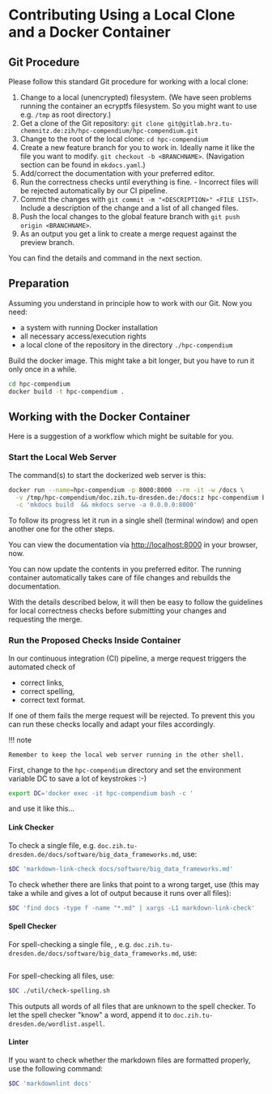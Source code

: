 # Contributing Using a Local Clone and a Docker Container

## Git Procedure

Please follow this standard Git procedure for working with a local clone:

1. Change to a local (unencrypted) filesystem. (We have seen problems running the container
an ecryptfs filesystem. So you might
want to use e.g. `/tmp` as root directory.)
1. Get a clone of the Git repository: `git clone git@gitlab.hrz.tu-chemnitz.de:zih/hpc-compendium/hpc-compendium.git`
1. Change to the root of the local clone: `cd hpc-compendium`
1. Create a new feature branch for you to work in. Ideally name it like the file you want
to modify. `git checkout -b <BRANCHNAME>`. (Navigation section can be found in `mkdocs.yaml`.)
1. Add/correct the documentation with your preferred editor.
1. Run the correctness checks until everything is fine. - Incorrect files will be rejected
automatically by our CI pipeline.
1. Commit the changes with `git commit -m "<DESCRIPTION>" <FILE LIST>`. Include a description
of the change and a list of all changed files.
1. Push the local changes to the global feature branch with `git push origin <BRANCHNAME>`.
1. As an output you get a link to create a merge request against the preview branch.

You can find the details and command in the next section.

## Preparation

Assuming you understand in principle how to work with our Git. Now you need:

* a system with running Docker installation
* all necessary access/execution rights
* a local clone of the repository in the directory `./hpc-compendium`

Build the docker image. This might take a bit longer, but you have to
run it only once in a while.

```Bash
cd hpc-compendium
docker build -t hpc-compendium .
```

## Working with the Docker Container

Here is a suggestion of a workflow which might be suitable for you.

### Start the Local Web Server

The command(s) to start the dockerized web server is this:

```Bash
docker run --name=hpc-compendium -p 8000:8000 --rm -it -w /docs \
  -v /tmp/hpc-compendium/doc.zih.tu-dresden.de:/docs:z hpc-compendium bash \
  -c 'mkdocs build  && mkdocs serve -a 0.0.0.0:8000'
```

To follow its progress let it run in a single shell (terminal window)
and open another one for the other steps.

You can view the documentation via
[http://localhost:8000](http://localhost:8000) in your browser, now.

You can now update the contents in you preferred editor.
The running container automatically takes care of file changes and rebuilds the
documentation.

With the details described below, it will then be easy to follow the guidelines
for local correctness checks before submitting your changes and requesting
the merge.

### Run the Proposed Checks Inside Container

In our continuous integration (CI) pipeline, a merge request triggers the automated check of

* correct links,
* correct spelling,
* correct text format.

If one of them fails the merge request will be rejected. To prevent this you can run these
checks locally and adapt your files accordingly.

!!! note

    Remember to keep the local web server running in the other shell.

First, change to the `hpc-compendium` directory and set the environment
variable DC to save a lot of keystrokes :-)

```Bash
export DC='docker exec -it hpc-compendium bash -c '
```

and use it like this...

#### Link Checker

To check a single file, e.g.
`doc.zih.tu-dresden.de/docs/software/big_data_frameworks.md`, use:

```Bash
$DC 'markdown-link-check docs/software/big_data_frameworks.md'
```

To check whether there are links that point to a wrong target, use
(this may take a while and gives a lot of output because it runs over all files):

```Bash
$DC 'find docs -type f -name "*.md" | xargs -L1 markdown-link-check'
```

#### Spell Checker

For spell-checking a single file, , e.g.
`doc.zih.tu-dresden.de/docs/software/big_data_frameworks.md`, use:

```$DC './util/check-spelling.sh docs/software/big_data_frameworks.md'
```

For spell-checking all files, use:

```Bash
$DC ./util/check-spelling.sh
```

This outputs all words of all files that are unknown to the spell checker.
To let the spell checker "know" a word, append it to
`doc.zih.tu-dresden.de/wordlist.aspell`.

#### Linter

If you want to check whether the markdown files are formatted properly, use the following command:

```Bash
$DC 'markdownlint docs'
```
